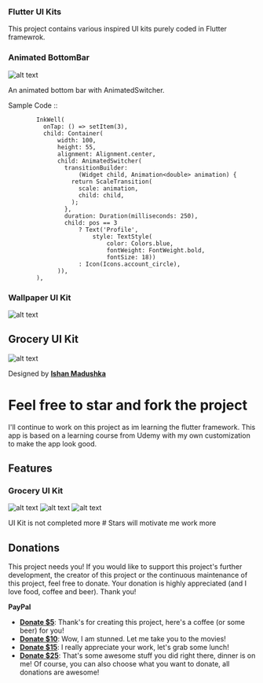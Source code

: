 ### Flutter UI Kits

This project contains various inspired UI kits purely coded in Flutter framewrok.

### Animated BottomBar

![alt text](https://raw.githubusercontent.com/leoelstin/Flutter-UI-Kits/master/images/ezgif.com-crop.gif)

An animated bottom bar with AnimatedSwitcher.

Sample Code :: 

            InkWell(
              onTap: () => setItem(3),
              child: Container(
                  width: 100,
                  height: 55,
                  alignment: Alignment.center,
                  child: AnimatedSwitcher(
                    transitionBuilder:
                        (Widget child, Animation<double> animation) {
                      return ScaleTransition(
                        scale: animation,
                        child: child,
                      );
                    },
                    duration: Duration(milliseconds: 250),
                    child: pos == 3
                        ? Text('Profile',
                            style: TextStyle(
                                color: Colors.blue,
                                fontWeight: FontWeight.bold,
                                fontSize: 18))
                        : Icon(Icons.account_circle),
                  )),
            ),


### Wallpaper UI Kit

![alt text](https://raw.githubusercontent.com/leoelstin/Flutter-UI-Kits/master/screenshots/attachment.jpg?raw=true)


## Grocery UI Kit
![alt text](https://github.com/leoelstin/flutter_widgets/blob/master/screenshots/preview.jpg?raw=true)

Designed by **[Ishan Madushka](https://www.uplabs.com/ishan_madushka)**

# Feel free to star and fork the project

I'll continue to work on this project as im learning the flutter framework. 
This app is based on a learning course from Udemy with my own customization to make the app look good.

## Features

### Grocery UI Kit

![alt text](https://github.com/leoelstin/flutter_widgets/blob/master/screenshots/Screenshot%202019-04-28%20at%2012.01.16%20AM.png?raw=true) ![alt text](https://github.com/leoelstin/flutter_widgets/blob/master/screenshots/Screenshot%202019-04-28%20at%2012.01.23%20AM.png?raw=true) ![alt text](https://github.com/leoelstin/flutter_widgets/blob/master/screenshots/Screenshot%202019-04-28%20at%2012.01.36%20AM.png?raw=true)

 UI Kit is not completed more # Stars will motivate me work more

Donations
---------

This project needs you! If you would like to support this project's further development, the creator of this project or the continuous maintenance of this project, feel free to donate. Your donation is highly appreciated (and I love food, coffee and beer). Thank you!

**PayPal**

* **[Donate $5](https://www.paypal.me/leoelstin/5)**: Thank's for creating this project, here's a coffee (or some beer) for you!
* **[Donate $10](https://www.paypal.me/leoelstin/10)**: Wow, I am stunned. Let me take you to the movies!
* **[Donate $15](https://www.paypal.me/leoelstin/15)**: I really appreciate your work, let's grab some lunch!
* **[Donate $25](https://www.paypal.me/leoelstin/25)**: That's some awesome stuff you did right there, dinner is on me!
Of course, you can also choose what you want to donate, all donations are awesome!

